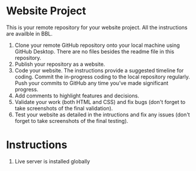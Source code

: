 # Website Project

This is your remote repository for your website project. All the instructions are availble in BBL.

1. Clone your remote GitHub repository onto your local machine using GitHub Desktop. There are no files besides the readme file in this repository.
2. Publish your repository as a website.
3. Code your website. The instructions provide a suggested timeline for coding. Commit the in-progress coding to the local repository regularly. Push your commits to GitHub any time you’ve made significant progress.
5. Add comments to highlight features and decisions.
6. Validate your work (both HTML and CSS) and fix bugs (don't forget to take screenshots of the final validation).
7. Test your website as detailed in the intructions and fix any issues (don't forget to take screenshots of the final testing).


# Instructions

1. Live server is installed globally
